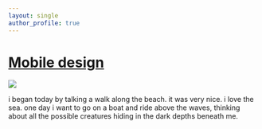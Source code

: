 ```yaml
---
layout: single
author_profile: true
---
```



# [Mobile design](https://l77l77.github.io/blog/post-quote/)
   <img src = "https://user-images.githubusercontent.com/1661078/136205737-f9e6a939-fefa-4fb3-b152-387ad25223e2.png"/>

i began today by talking a walk along the beach. it was very nice. i love the sea. one day i want to go on a boat and ride above the waves, thinking about all the possible creatures hiding in the dark depths beneath me.

